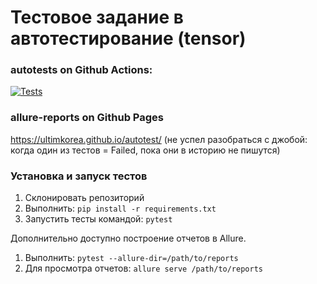 # Тестовое задание в автотестирование (tensor)

### autotests on Github Actions:
[![Tests](https://github.com/ultimkorea/autotest/actions/workflows/autotests.yml/badge.svg)](https://github.com/ultimkorea/autotest/actions/workflows/autotests.yml)
### allure-reports on Github Pages
https://ultimkorea.github.io/autotest/ (не успел разобраться с джобой: когда один из тестов = Failed, пока они в историю не пишутся)

### Установка и запуск тестов
1. Склонировать репозиторий
2. Выполнить: `pip install -r requirements.txt`
3. Запустить тесты командой: `pytest`
   
Дополнительно доступно построение отчетов в Allure.
1. Выполнить: `pytest --allure-dir=/path/to/reports`
2. Для просмотра отчетов: `allure serve /path/to/reports`


